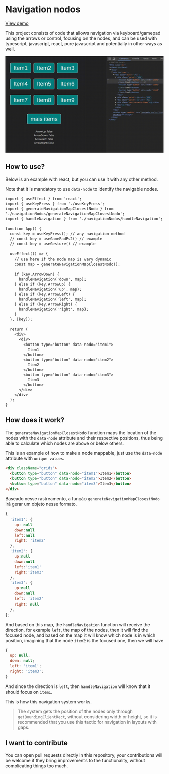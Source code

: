 # Navigation nodos

[View demo](https://gabrielogregorio.github.io/navigation-nodos/)

This project consists of code that allows navigation via keyboard/gamepad using the arrows or control, focusing on the nodes, and can be used with typescript, javascript, react, pure javascript and potentially in other ways as well.

![using navigation nodes](./docs/using.gif)

## How to use?

Below is an example with react, but you can use it with any other method.

Note that it is mandatory to use `data-node` to identify the navigable nodes.

```tsx
import { useEffect } from 'react';
import { useKeyPress } from './useKeyPress';
import { generateNavigationMapClosestNodo } from './navigationNodos/generateNavigationMapClosestNodo';
import { handleNavigation } from './navigationNodos/handleNavigation';

function App() {
  const key = useKeyPress(); // any navigation method
  // const key = useGamePadPs2() // example
  // const key = useGesture() // example

  useEffect(() => {
    // use here if the node map is very dynamic
    const map = generateNavigationMapClosestNodo();

    if (key.ArrowDown) {
      handleNavigation('down', map);
    } else if (key.ArrowUp) {
      handleNavigation('up', map);
    } else if (key.ArrowLeft) {
      handleNavigation('left', map);
    } else if (key.ArrowRight) {
      handleNavigation('right', map);
    }
  }, [key]);

  return (
    <div>
      <div>
        <button type="button" data-nodo="item1">
          Item1
        </button>
        <button type="button" data-nodo="item2">
          Item2
        </button>
        <button type="button" data-nodo="item3">
          Item3
        </button>
      </div>
    </div>
  );
}
```

## How does it work?

The `generateNavigationMapClosestNodo` function maps the location of the nodes with the `data-node` attribute and their respective positions, thus being able to calculate which nodes are above or below others.

This is an example of how to make a node mappable, just use the `data-node` attribute with `unique values`.

```html
<div className="grids">
  <button type="button" data-nodo="item1">Item1</button>
  <button type="button" data-nodo="item2">Item2</button>
  <button type="button" data-nodo="item3">Item3</button>
</div>
```

Baseado nesse rastreamento, a função `generateNavigationMapClosestNodo` irá gerar um objeto nesse formato.

```js
{
  'item1': {
    up: null
    down:null
    left:null
    right: 'item2'
  },
  'item2': {
    up:null
    down:null
    left:'item1'
    right:'item3'
  },
  'item3': {
    up:null
    down:null
    left: 'item2'
    right: null
  },
};
```

And based on this map, the `handleNavigation` function will receive the direction, for example `left`, the map of the nodes, then it will find the focused node, and based on the map it will know which node is in which position, imagining that the node `item2` is the focused one, then we will have

```js
{
  up: null;
  down: null;
  left: 'item1';
  right: 'item3';
}
```

And since the direction is `left`, then `handleNavigation` will know that it should focus on `item1`.

This is how this navigation system works.

> The system gets the position of the nodes only through `getBoundingClientRect`, without considering width or height, so it is recommended that you use this tactic for navigation in layouts with gaps.

## I want to contribute

You can open pull requests directly in this repository, your contributions will be welcome if they bring improvements to the functionality, without complicating things too much.
